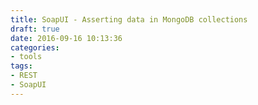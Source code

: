 ```yaml
---
title: SoapUI - Asserting data in MongoDB collections
draft: true
date: 2016-09-16 10:13:36
categories:
- tools
tags:
- REST
- SoapUI
---
```

